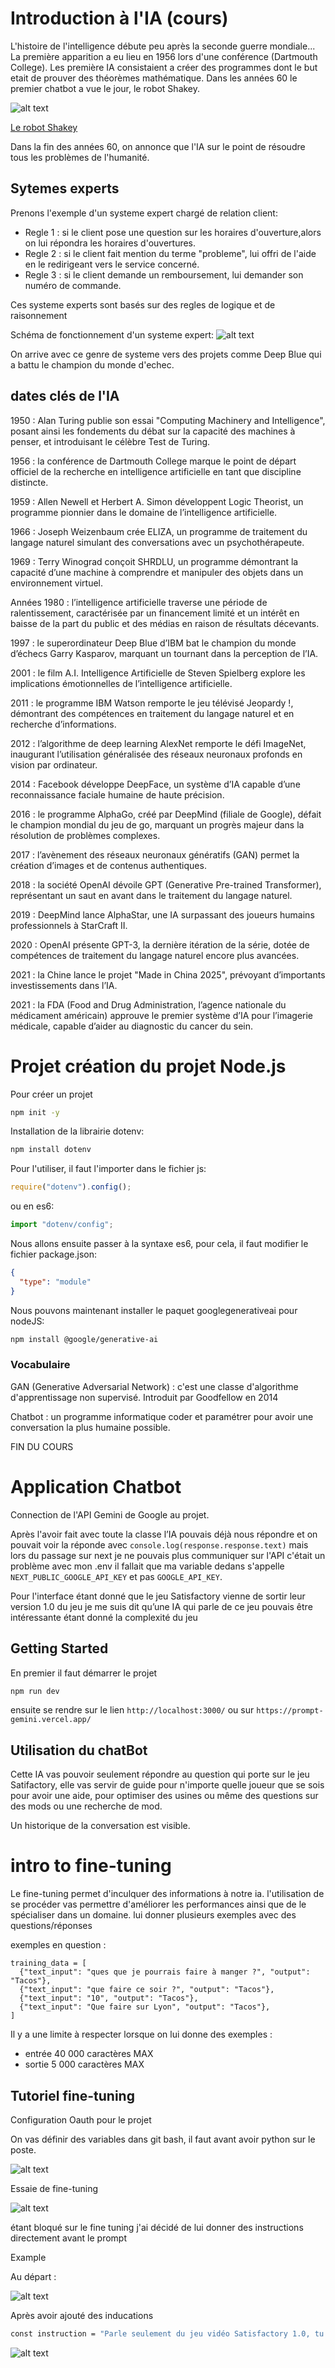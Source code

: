 # Introduction à l'IA (cours)

L'histoire de l'intelligence débute peu après la seconde guerre mondiale...
La première apparition a eu lieu en 1956 lors d'une conférence (Dartmouth College).
Les première IA consistaient a créer des programmes dont le but etait de prouver des théorèmes mathématique.
Dans les années 60 le premier chatbot a vue le jour, le robot Shakey.

![alt text](img/image.png)

<u>Le robot Shakey</u>

Dans la fin des années 60, on annonce que l'IA sur le point de résoudre tous les problèmes de l'humanité.

## Sytemes experts

Prenons l'exemple d'un systeme expert chargé de relation client:

- Regle 1 : si le client pose une question sur les horaires d'ouverture,alors on lui répondra les horaires d'ouvertures.
- Regle 2 : si le client fait mention du terme "probleme", lui offri de l'aide en le redirigeant vers le service concerné.
- Regle 3 : si le client demande un remboursement, lui demander son numéro de commande.

Ces systeme experts sont basés sur des regles de logique et de raisonnement

Schéma de fonctionnement d'un systeme expert:
![alt text](img/image-1.png)

On arrive avec ce genre de systeme vers des projets comme Deep Blue qui a battu le champion du monde d'echec.

## dates clés de l'IA

1950 : Alan Turing publie son essai "Computing Machinery and Intelligence", posant ainsi les fondements du débat sur la capacité des machines à penser, et introduisant le célèbre Test de Turing.

1956 : la conférence de Dartmouth College marque le point de départ officiel de la recherche en intelligence artificielle en tant que discipline distincte.

1959 : Allen Newell et Herbert A. Simon développent Logic Theorist, un programme pionnier dans le domaine de l’intelligence artificielle.

1966 : Joseph Weizenbaum crée ELIZA, un programme de traitement du langage naturel simulant des conversations avec un psychothérapeute.

1969 : Terry Winograd conçoit SHRDLU, un programme démontrant la capacité d’une machine à comprendre et manipuler des objets dans un environnement virtuel.

Années 1980 : l’intelligence artificielle traverse une période de ralentissement, caractérisée par un financement limité et un intérêt en baisse de la part du public et des médias en raison de résultats décevants.

1997 : le superordinateur Deep Blue d’IBM bat le champion du monde d’échecs Garry Kasparov, marquant un tournant dans la perception de l’IA.

2001 : le film A.I. Intelligence Artificielle de Steven Spielberg explore les implications émotionnelles de l’intelligence artificielle.

2011 : le programme IBM Watson remporte le jeu télévisé Jeopardy !, démontrant des compétences en traitement du langage naturel et en recherche d’informations.

2012 : l’algorithme de deep learning AlexNet remporte le défi ImageNet, inaugurant l’utilisation généralisée des réseaux neuronaux profonds en vision par ordinateur.

2014 : Facebook développe DeepFace, un système d’IA capable d’une reconnaissance faciale humaine de haute précision.

2016 : le programme AlphaGo, créé par DeepMind (filiale de Google), défait le champion mondial du jeu de go, marquant un progrès majeur dans la résolution de problèmes complexes.

2017 : l’avènement des réseaux neuronaux génératifs (GAN) permet la création d’images et de contenus authentiques.

2018 : la société OpenAI dévoile GPT (Generative Pre-trained Transformer), représentant un saut en avant dans le traitement du langage naturel.

2019 : DeepMind lance AlphaStar, une IA surpassant des joueurs humains professionnels à StarCraft II.

2020 : OpenAI présente GPT-3, la dernière itération de la série, dotée de compétences de traitement du langage naturel encore plus avancées.

2021 : la Chine lance le projet "Made in China 2025", prévoyant d’importants investissements dans l’IA.

2021 : la FDA (Food and Drug Administration, l’agence nationale du médicament américain) approuve le premier système d’IA pour l’imagerie médicale, capable d’aider au diagnostic du cancer du sein.


# Projet création du projet Node.js

Pour créer un projet
```bash
npm init -y
```

Installation de la librairie dotenv:

```bash
npm install dotenv
```

Pour l'utiliser, il faut l'importer dans le fichier js:

```javascript
require("dotenv").config();
```

ou en es6:

```javascript
import "dotenv/config";
```

Nous allons ensuite passer à la syntaxe es6, pour cela, il faut modifier le fichier package.json:

```json
{
  "type": "module"
}
```

Nous pouvons maintenant installer le paquet googlegenerativeai pour nodeJS:

```bash
npm install @google/generative-ai
```

### Vocabulaire

GAN (Generative Adversarial Network) : c'est une classe d'algorithme d'apprentissage non supervisé. Introduit par Goodfellow en 2014

Chatbot : un programme informatique coder et paramétrer pour avoir une conversation la plus humaine possible.




FIN DU COURS


# Application Chatbot

Connection de l'API Gemini de Google au projet.

Après l'avoir fait avec toute la classe l’IA pouvais déjà nous répondre et on pouvait voir la réponde avec `console.log(response.response.text)` mais lors du passage sur next je ne pouvais plus communiquer sur l'API c'était un problème avec mon .env il fallait que ma variable dedans s'appelle `NEXT_PUBLIC_GOOGLE_API_KEY` et pas `GOOGLE_API_KEY`.

Pour l'interface étant donné que le jeu Satisfactory vienne de sortir leur version 1.0 du jeu je me suis dit qu’une IA qui parle de ce jeu pouvais être intéressante étant donné la complexité du jeu



## Getting Started

En premier il faut démarrer le projet

```bash
npm run dev

```

ensuite se rendre sur le lien `http://localhost:3000/` ou sur `https://prompt-gemini.vercel.app/`

## Utilisation du chatBot

Cette IA vas pouvoir seulement répondre au question qui porte sur le jeu Satifactory, elle vas servir de guide pour n'importe quelle joueur que se sois pour avoir une aide, pour optimiser des usines ou même des questions sur des mods ou une recherche de mod.

Un historique de la conversation est visible.


# intro to fine-tuning

Le fine-tuning permet d'inculquer des informations à notre ia.
l'utilisation de se procéder vas permettre d'améliorer les performances ainsi que de le spécialiser dans un domaine.
lui donner plusieurs exemples avec des questions/réponses 

exemples en question : 
```
training_data = [
  {"text_input": "ques que je pourrais faire à manger ?", "output": "Tacos"},
  {"text_input": "que faire ce soir ?", "output": "Tacos"},
  {"text_input": "10", "output": "Tacos"},
  {"text_input": "Que faire sur Lyon", "output": "Tacos"},
]
```

Il y a une limite à respecter lorsque on lui donne des exemples :

- entrée 40 000 caractères MAX
- sortie 5 000 caractères MAX


## Tutoriel fine-tuning

Configuration Oauth pour le projet

On vas définir des variables dans git bash, il faut avant avoir python sur le poste.

![alt text](img/img-1.jpg)


Essaie de fine-tuning

![alt text](img/img-2.jpg)

étant bloqué sur le fine tuning j'ai décidé de lui donner des instructions directement avant le prompt

Example

Au départ :

![alt text](img/img-3.jpg)


Après avoir ajouté des inducations 
````bash
const instruction = "Parle seulement du jeu vidéo Satisfactory 1.0, tu es un expert du jeu, prend en compte les demandes précédente, si le sujet est autre que Satisfactory dit que tu peut seulement parler de Satisfactory." + prompt

````

![alt text](img/img-4.jpg)



